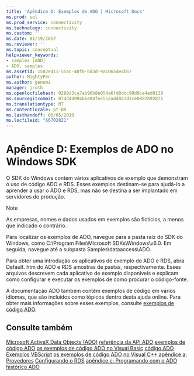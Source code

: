 ```yaml
---
title: 'Apêndice D: Exemplos de ADO | Microsoft Docs'
ms.prod: sql
ms.prod_service: connectivity
ms.technology: connectivity
ms.custom: ''
ms.date: 01/19/2017
ms.reviewer: ''
ms.topic: conceptual
helpviewer_keywords:
- samples [ADO]
- ADO, samples
ms.assetid: 1582e411-55ac-40f0-bd3d-9a10654e4b67
author: MightyPen
ms.author: genemi
manager: jroth
ms.openlocfilehash: 0299d3ca7ab96b8e054a6fd8ddc99d9ce4ed0139
ms.sourcegitcommit: 074d44994b6e84fe4552ad4843d2ce0882b92871
ms.translationtype: MT
ms.contentlocale: pt-BR
ms.lasthandoff: 06/05/2019
ms.locfileid: "66702821"
---
```

# <a name="appendix-d-ado-samples-in-the-windows-sdk"></a>Apêndice D: Exemplos de ADO no Windows SDK
O SDK do Windows contém vários aplicativos de exemplo que demonstram o uso de código ADO e RDS. Esses exemplos destinam-se para ajudá-lo a aprender a usar o ADO e RDS, mas não se destina a ser implantado em servidores de produção.

> [!NOTE]
>  As empresas, nomes e dados usados em exemplos são fictícios, a menos que indicado o contrário.

 Para localizar os exemplos de ADO, navegue para a pasta raiz do SDK do Windows, como C:\Program Files\Microsoft SDKs\Windows\v6.0. Em seguida, navegue até a subpasta Samples\dataaccess\ADO.

 Para obter uma introdução os aplicativos de exemplo do ADO e RDS, abra Default. htm do ADO e RDS amostras de pastas, respectivamente. Esses arquivos descrevem cada aplicativo de exemplo disponíveis e explicam como configurar e executar os exemplos de como procurar o código-fonte.

 A documentação ADO também contém exemplos de código em vários idiomas, que são incluídos como tópicos dentro desta ajuda online. Para obter mais informações sobre esses exemplos, consulte [exemplos de código ADO](../../../ado/reference/ado-api/ado-code-examples.md).

## <a name="see-also"></a>Consulte também
 [Microsoft ActiveX Data Objects (ADO)](../../../ado/microsoft-activex-data-objects-ado.md) [referência da API ADO](../../../ado/reference/ado-api/ado-api-reference.md) [exemplos de código ADO](../../../ado/reference/ado-api/ado-code-examples.md) [os exemplos de código ADO no Visual Basic](../../../ado/reference/ado-api/ado-code-examples-in-visual-basic.md) [código ADO Exemplos VBScript](../../../ado/reference/ado-api/ado-code-examples-vbscript.md) [os exemplos de código ADO no Visual C++ ](../../../ado/reference/ado-api/ado-code-examples-in-visual-c.md) [apêndice a: Provedores](../../../ado/guide/appendixes/appendix-a-providers.md) [Configurando o RDS](../../../ado/guide/remote-data-service/configuring-rds.md) [apêndice c: Programando com o ADO](../../../ado/guide/appendixes/appendix-c-programming-with-ado.md) [histórico ADO](../../../ado/guide/ado-history.md)
